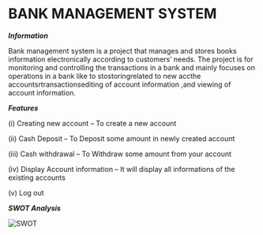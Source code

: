 # BANK MANAGEMENT SYSTEM #

***Information***
 
 Bank management system is a project that manages and stores books information electronically according to customers’ needs. The project is for monitoring and controlling the transactions in a bank and mainly focuses on operations in a bank like to stostoringrelated to new accthe accountsrtransactionsediting of account information ,and viewing of account information. 
 
 
 
 ***Features***
 
 
 (i)	Creating new account – To create a new account
 
(ii) Cash Deposit – To Deposit some amount in newly created account

(iii) Cash withdrawal – To Withdraw some amount from your account

(iv) Display Account information – It will display all informations of the existing accounts

(v) Log out




***SWOT Analysis***


![SWOT](https://user-images.githubusercontent.com/94280220/142659531-13b8df0b-c2d0-430c-9792-ac6037e14718.png)
